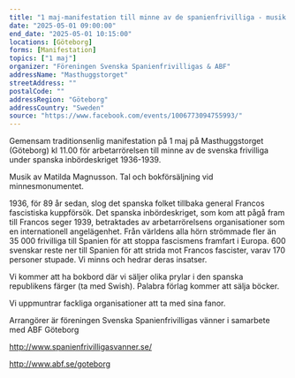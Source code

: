 ```yaml
---
title: "1 maj-manifestation till minne av de spanienfrivilliga - musik av Matilda Magnusson"
date: "2025-05-01 09:00:00"
end_date: "2025-05-01 10:15:00"
locations: [Göteborg]
forms: [Manifestation]
topics: ["1 maj"]
organizer: "Föreningen Svenska Spanienfrivilligas & ABF"
addressName: "Masthuggstorget"
streetAddress: ""
postalCode: ""
addressRegion: "Göteborg"
addressCountry: "Sweden"
source: "https://www.facebook.com/events/1006773094755993/"
---
```

Gemensam traditionsenlig manifestation på 1 maj på Masthuggstorget (Göteborg) kl 11.00 för arbetarrörelsen till minne av de svenska frivilliga under spanska inbördeskriget 1936-1939.

Musik av Matilda Magnusson. Tal och bokförsäljning vid minnesmonumentet. 

1936, för 89 år sedan, slog det spanska folket tillbaka general Francos fascistiska kuppförsök. Det spanska inbördeskriget, som kom att pågå fram till Francos seger 1939, betraktades av arbetarrörelsens organisationer som en internationell angelägenhet. Från världens alla hörn strömmade fler än 35 000 frivilliga till Spanien för att stoppa fascismens framfart i Europa. 600 svenskar reste ner till Spanien för att strida mot Francos fascister, varav 170 personer stupade. Vi minns och hedrar deras insatser. 

Vi kommer att ha bokbord där vi säljer olika prylar i den spanska republikens färger (ta med Swish). Palabra förlag kommer att sälja böcker. 

Vi uppmuntrar fackliga organisationer att ta med sina fanor. 

Arrangörer är föreningen Svenska Spanienfrivilligas vänner i samarbete med ABF Göteborg

http://www.spanienfrivilligasvanner.se/

http://www.abf.se/goteborg 